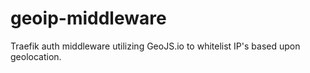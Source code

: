 # geoip-middleware

Traefik auth middleware utilizing GeoJS.io to whitelist IP's based upon geolocation.